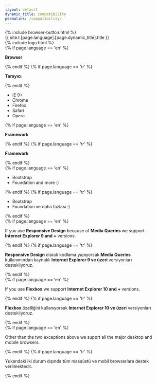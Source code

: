 ```yaml
---
layout: default
dynamic_title: compatibility
permalink: /compatibility/
---
```


<div class="dn-browser">
  <div class="dn-browser-header">
    {% include browser-button.html %}
    <div class="dn-style--title">{{ site.t.[page.language].[page.dynamic_title].title }}</div>
    {% include logo.html %}
  </div>
  <div class="dn-browser-body">
    <div class="dn-browser-body__item">
      <div class="wrap xl-gutter-24 xl-top xl-center">
        <!-- <div class="col xl-3-10">
          <div class="dn-height-8"></div>
          <iframe width="100%" height="180" src="https://www.youtube.com/embed/Vj7NZ6FiQvo?autoplay=0&amp;showinfo=0&amp;rel=0&amp;start=9" frameborder="0" allowfullscreen="" data-reactid=".0.0.0.0"></iframe>
        </div> -->
        <div class="col xl-7-10 lg-1-1">
          <div class="dn-content">
            <div class="wrap xl-gutter-24 xl-top xl-2 lg-1">
              <div class="col">
                {% if page.language == 'en' %}
                  <p><b>Browser</b></p>
                {% endif %}
                {% if page.language == 'tr' %}
                  <p><b>Tarayıcı</b></p>
                {% endif %}
                <div class="dn-height-16"></div>
                <ul>
                  <li>IE 9+</li>
                  <li>Chrome</li>
                  <li>Firefox</li>
                  <li>Safari</li>
                  <li>Opera</li>
                </ul>
                <div class="dn-height-16"></div>
              </div>
              <div class="col">
                {% if page.language == 'en' %}
                  <p><b>Framework</b></p>
                {% endif %}
                {% if page.language == 'tr' %}
                  <p><b>Framework</b></p>
                {% endif %}
                <div class="dn-height-16"></div>
                {% if page.language == 'en' %}
                  <ul>
                    <li>Bootstrap</li>
                    <li>Foundation and more :)</li>
                  </ul>
                {% endif %}
                {% if page.language == 'tr' %}
                  <ul>
                    <li>Bootstrap</li>
                    <li>Foundation ve daha fazlası :)</li>
                  </ul>
                {% endif %}
                <div class="dn-height-16"></div>
              </div>
            </div>
            {% if page.language == 'en' %}
              <p>If you use <b>Responsive Design</b> because of <b>Media Queries</b> we support <b>Internet Explorer 9 and +</b> versions.</p>
            {% endif %}
            {% if page.language == 'tr' %}
              <p><b>Responsive Design</b> olarak kodlama yapıyorsak <b>Media Queries</b> kullanımından kaynaklı <b>Internet Explorer 9 ve üzeri</b> versiyonları destekliyoruz.</p>
            {% endif %}
            <div class="dn-height-8"></div>
            {% if page.language == 'en' %}
              <p>If you use <b>Flexbox</b> we support <b>Internet Explorer 10 and +</b> versions.</p>
            {% endif %}
            {% if page.language == 'tr' %}
              <p><b>Flexbox</b> özelliğini kullanıyorsak <b>Internet Explorer 10 ve üzeri</b> versiyonları destekliyoruz.</p>
            {% endif %}
            <div class="dn-height-8"></div>
            {% if page.language == 'en' %}
              <p>Other than the two exceptions above we supprt all the major desktop and mobile browsers.</p>
            {% endif %}
            {% if page.language == 'tr' %}
              <p>Yukarıdaki iki durum dışında tüm masaüstü ve mobil browserlara destek verilmektedir.</p>
            {% endif %}
          </div>
        </div>
      </div>
    </div>
  </div>
</div>

